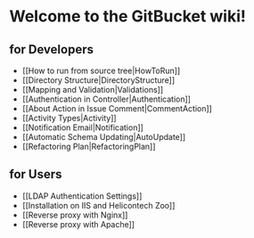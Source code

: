 Welcome to the GitBucket wiki!
====

for Developers
----
 * [[How to run from source tree|HowToRun]]
 * [[Directory Structure|DirectoryStructure]]
 * [[Mapping and Validation|Validations]]
 * [[Authentication in Controller|Authentication]]
 * [[About Action in Issue Comment|CommentAction]]
 * [[Activity Types|Activity]]
 * [[Notification Email|Notification]]
 * [[Automatic Schema Updating|AutoUpdate]]
 * [[Refactoring Plan|RefactoringPlan]]

for Users
----
 * [[LDAP Authentication Settings]]
 * [[Installation on IIS and Helicontech Zoo]]
 * [[Reverse proxy with Nginx]]
 * [[Reverse proxy with Apache]]